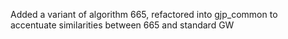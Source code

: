 Added a variant of algorithm 665, refactored into gjp_common to
accentuate similarities between 665 and standard GW
